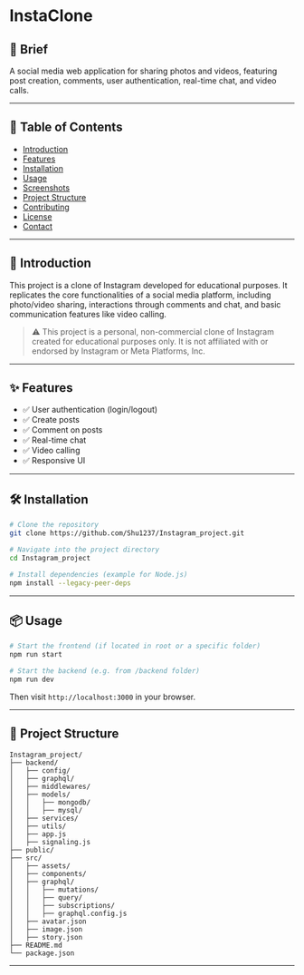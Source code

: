 # InstaClone 

## 📄 Brief 
 A social media web application for sharing photos and videos, featuring post creation, comments, user authentication, real-time chat, and video calls.

---
## 📑 Table of Contents

- [Introduction](#introduction)
- [Features](#features)
- [Installation](#installation)
- [Usage](#usage)
- [Screenshots](#screenshots)
- [Project Structure](#project-structure)
- [Contributing](#contributing)
- [License](#license)
- [Contact](#contact)

---
## 🚀 Introduction

This project is a clone of Instagram developed for educational purposes. It replicates the core functionalities of a social media platform, including photo/video sharing, interactions through comments and chat, and basic communication features like video calling.

> ⚠️ This project is a personal, non-commercial clone of Instagram created for educational purposes only. It is not affiliated with or endorsed by Instagram or Meta Platforms, Inc.

---
## ✨ Features

- ✅ User authentication (login/logout)
- ✅ Create posts
- ✅ Comment on posts
- ✅ Real-time chat
- ✅ Video calling
- ✅ Responsive UI

---
## 🛠️ Installation

```bash
# Clone the repository
git clone https://github.com/Shu1237/Instagram_project.git

# Navigate into the project directory
cd Instagram_project

# Install dependencies (example for Node.js)
npm install --legacy-peer-deps 
```

---
## 📦 Usage

```bash
# Start the frontend (if located in root or a specific folder)
npm run start

# Start the backend (e.g. from /backend folder)
npm run dev
```

Then visit `http://localhost:3000` in your browser.

---
## 📁 Project Structure

```plaintext
Instagram_project/
├── backend/
│   ├── config/
│   ├── graphql/
│   ├── middlewares/
│   ├── models/
│   │   ├── mongodb/
│   │   ├── mysql/
│   ├── services/
│   ├── utils/
│   ├── app.js
│   ├── signaling.js
├── public/
├── src/
│   ├── assets/
│   ├── components/
│   ├── graphql/
│   │   ├── mutations/
│   │   ├── query/
│   │   ├── subscriptions/
│   │   ├── graphql.config.js
│   ├── avatar.json
│   ├── image.json
│   ├── story.json
├── README.md
└── package.json
```

---